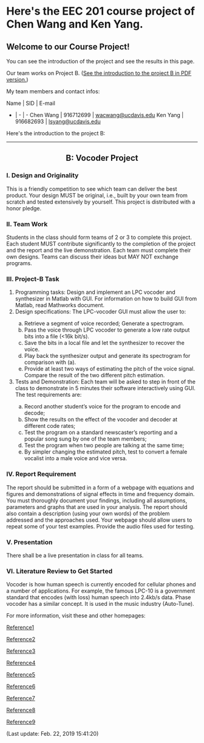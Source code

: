 # Here's the EEC 201 course project of Chen Wang and Ken Yang.

## Welcome to our Course Project!

You can see the introduction of the project and see the results in this page.

Our team works on Project B. ([See the introduction to the project B in PDF version.](Project2019B.pdf))

My team members and contact infos:

Name | SID | E-mail
- | - | -
Chen Wang | 916712699 | wacwang@ucdavis.edu
Ken Yang | 916682693 | lsyang@ucdavis.edu

Here's the introduction to the project B:

***

## <center>B: Vocoder Project</center>

### I. Design and Originality

This is a friendly competition to see which team can deliver the best product. Your design MUST be original, i.e., built by your own team from scratch and tested extensively by yourself. This project is distributed with a honor pledge.

### II. Team Work

Students in the class should form teams of 2 or 3 to complete this project. Each student MUST contribute significantly to the completion of the project and the report and the live demonstration. Each team must complete their own designs. Teams can discuss their ideas but MAY NOT exchange programs.

### III. Project-B Task

<ol>
<li type='1'>Programming tasks: Design and implement an LPC vocoder and synthesizer in Matlab with GUI. For information on how to build GUI from Matlab, read Mathworks document.</li>
<li type='1'>Design specifications: The LPC-vocoder GUI must allow the user to:</li>

<ol>
<li type='a'>Retrieve a segment of voice recorded; Generate a spectrogram.</li>
<li type='a'>Pass the voice through LPC vocoder to generate a low rate output bits into a file (&lt;16k bit/s).</li>
<li type='a'>Save the bits in a local file and let the synthesizer to recover the voice.</li>
<li type='a'>Play back the synthesizer output and generate its spectrogram for comparison with (a).</li>
<li type='a'>Provide at least two ways of estimating the pitch of the voice signal. Compare the result of the two different pitch estimation.</li>
</ol>

<li type='1'>Tests and Demonstration: Each team will be asked to step in front of the class to demonstrate in 5 minutes their software interactively using GUI. The test requirements are:</li>

<ol>
<li type='a'>Record another student’s voice for the program to encode and decode;</li>
<li type='a'>Show the results on the effect of the vocoder and decoder at different code rates;</li>
<li type='a'>Test the program on a standard newscaster’s reporting and a popular song sung by one of the team members;</li>
<li type='a'>Test the program when two people are talking at the same time;</li>
<li type='a'>By simpler changing the estimated pitch, test to convert a female vocalist into a male voice and vice versa. </li>
</ol>

</ol>

### IV. Report Requirement

The report should be submitted in a form of a webpage with equations and figures and demonstrations of signal effects in time and frequency domain. You must thoroughly document your findings, including all assumptions, parameters and graphs that are used in your analysis. The report should also contain a description (using your own words) of the problem addressed and the approaches used. Your webpage should allow users to repeat some of your test examples. Provide the audio files used for testing.

### V. Presentation

There shall be a live presentation in class for all teams.

### VI. Literature Review to Get Started
Vocoder is how human speech is currently encoded for cellular phones and a number of applications. For example, the famous LPC-10 is a government standard that encodes (with loss) human speech into 2.4kb/s data. Phase vocoder has a similar concept. It is used in the music industry (Auto-Tune).

For more information, visit these and other homepages:

[Reference1](http://www.data-compression.com/speech.html)

[Reference2](http://www.speech.cs.cmu.edu/comp.speech/Section3/Software/celp-3.2a.html)

[Reference3](http://searchworks.stanford.edu/view/2971130)

[Reference4](http://www.seas.ucla.edu/spapl/projects/ee214aW2002/1/report.html)

[Reference5](https://www.mathworks.com/matlabcentral/fileexchange/45321-lpc-vocoder)

[Reference6](https://www.mathworks.com/matlabcentral/fileexchange/52114-lpc-vocoder)

[Reference7](http://eeweb.poly.edu/iselesni/EL713/Speech/speech.pdf)

[Reference8](http://www.ece.ucsb.edu/Faculty/Rabiner/ece259/digital%20speech%20processing%20course/projects/LPC%20Vocoder%20Project.pdf)

[Reference9](http://www.ece.ucsb.edu/Faculty/Rabiner/ece259/digital%20speech%20processing%20course/Matlab%20Code/matlab_speech_2011_6tp.pdf)

(Last update: Feb. 22, 2019 15:41:20)
